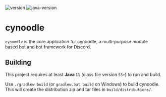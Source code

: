 ![version](https://img.shields.io/badge/version-2019.0.0--beta-blue.svg?style=flat-square)
![java-version](https://img.shields.io/badge/java-11-yellowgreen.svg?style=flat-square)

# cynoodle

`cynoodle` is the core application for cynoodle, 
a multi-purpose module based bot and bot framework for Discord.

## Building

This project requires at least **Java `11`** (class file version `55+`) to run and build.

Use `./gradlew build` (or `gradlew.bat build` on Windows) to build cynoodle. This will create
the distribution zip and tar files in `build/distributions/`.